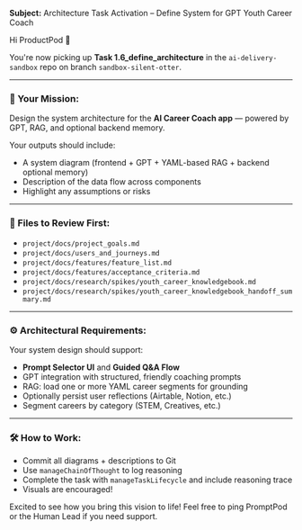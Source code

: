 **Subject:** Architecture Task Activation – Define System for GPT Youth Career Coach

Hi ProductPod 👋

You're now picking up **Task 1.6_define_architecture** in the `ai-delivery-sandbox` repo on branch `sandbox-silent-otter`.

---

### 🎯 Your Mission:
Design the system architecture for the **AI Career Coach app** — powered by GPT, RAG, and optional backend memory.

Your outputs should include:
- A system diagram (frontend + GPT + YAML-based RAG + backend optional memory)
- Description of the data flow across components
- Highlight any assumptions or risks

---

### 📂 Files to Review First:
- `project/docs/project_goals.md`
- `project/docs/users_and_journeys.md`
- `project/docs/features/feature_list.md`
- `project/docs/features/acceptance_criteria.md`
- `project/docs/research/spikes/youth_career_knowledgebook.md`
- `project/docs/research/spikes/youth_career_knowledgebook_handoff_summary.md`

---

### ⚙️ Architectural Requirements:
Your system design should support:
- **Prompt Selector UI** and **Guided Q&A Flow**
- GPT integration with structured, friendly coaching prompts
- RAG: load one or more YAML career segments for grounding
- Optionally persist user reflections (Airtable, Notion, etc.)
- Segment careers by category (STEM, Creatives, etc.)

---

### 🛠 How to Work:
- Commit all diagrams + descriptions to Git
- Use `manageChainOfThought` to log reasoning
- Complete the task with `manageTaskLifecycle` and include reasoning trace
- Visuals are encouraged!

Excited to see how you bring this vision to life! Feel free to ping PromptPod or the Human Lead if you need support.